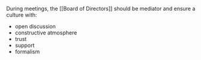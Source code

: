 During meetings, the [[Board of Directors]] should be mediator and ensure a culture with:
- open discussion
- constructive atmosphere
- trust
- support
- formalism